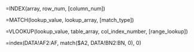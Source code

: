 =INDEX(array, row_num, [column_num])

=MATCH(lookup_value, lookup_array, [match_type])

=VLOOKUP(lookup_value, table_array, col_index_number, [range_lookup])

=index(DATA!AF2:AF, match($A2, DATA!BN2:BN, 0), 0)

